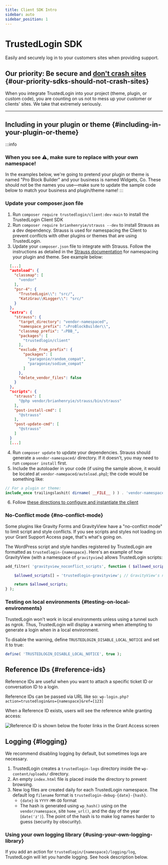 ```yaml
---
title: Client SDK Intro
sidebar: auto
sidebar_position: 1
---
```


# TrustedLogin SDK
Easily and securely log in to your customers sites when providing support.

## Our priority: Be secure and  [don't crash sites](https://www.bugsnag.com/blog/sdks-should-not-crash-apps) {#our-priority-sdks-should-not-crash-sites}

When you integrate TrustedLogin into your project (theme, plugin, or custom code), you are counting on us not to mess up your customer or clients' sites. We take that extremely seriously.

-------

## Including in your plugin or theme {#including-in-your-plugin-or-theme}

:::info
### When you see ⚠️, make sure to replace with your own namespace!
In the examples below, we're going to pretend your plugin or theme is named "Pro Block Builder" and your business is named Widgets, Co. These should not be the names you use—make sure to update the sample code below to match your business and plugin/theme name!
:::

### Update your composer.json file

1. Run `composer require trustedlogin/client:dev-main` to install the TrustedLogin Client SDK
2. Run `composer require brianhenryie/strauss --dev` to install Strauss as a dev dependency. Strauss is used for namespacing the Client to prevent conflicts with other plugins or themes that are using TrustedLogin.
3. Update your `composer.json` file to integrate with Strauss. Follow the instructions as detailed in the [Strauss documentation](https://github.com/BrianHenryIE/strauss#configuration) for namespacing your plugin and theme. See example below:

```json
  [...]
  "autoload": {
	"classmap": [
	  "vendor"
	],
	"psr-4": {
	  "TrustedLogin\\": "src/",
	  "KatzGrau\\KLogger\\": "src/"
	}
  },
  "extra": {
	"strauss": {
	  "target_directory": "vendor-namespaced",
	  "namespace_prefix": "⚠️ProBlockBuilder\\",
	  "classmap_prefix": "⚠️PBB_",
	  "packages": [
		"trustedlogin/client"
	  ],
	  "exclude_from_prefix": {
		"packages": [
		  "paragonie/random_compat",
		  "paragonie/sodium_compat"
		]
	  },
	  "delete_vendor_files": false
	}
  },
  "scripts": {
	"strauss": [
      "@php vendor/brianhenryie/strauss/bin/strauss"
	],
	"post-install-cmd": [
	  "@strauss"
	],
	"post-update-cmd": [
	  "@strauss"
	]
  }
  [...]
```
4. Run `composer update` to update your dependencies. Strauss should generate a `vendor-namespaced/` directory. If it doesn't, you may need to run `composer install` first.
5. Include the autoloader in your code (if using the sample above, it would be located at `vendor-namepaced/autoload.php`); the code would be something like:

```php
// For a plugin or theme:
include_once trailingslashit( dirname( __FILE__ ) ) . 'vendor-namespaced/autoload.php';
```

6. Follow [these directions to configure and instantiate the client](./configuration)


### No-Conflict mode {#no-conflict-mode}

Some plugins like Gravity Forms and GravityView have a "no-conflict mode" to limit script and style conflicts. If you see
scripts and styles not loading on your Grant Support Access page, that's what's going on.

The WordPress script and style handles registered by TrustedLogin are formatted as `trustedlogin-{namespace}`.
Here's an example of how GravityView (with a namespace of `gravityview`) allows TrustedLogin scripts:

```php
add_filter( 'gravityview_noconflict_scripts', function ( $allowed_scripts = array() ) {

	$allowed_scripts[] = 'trustedlogin-gravityview'; // GravityView's namespace is `gravityview`

	return $allowed_scripts;
} );
```

### Testing on local environments {#testing-on-local-environments}

TrustedLogin won't work in local environments unless using a tunnel such as ngrok. Thus, TrustedLogin will display a warning when attempting to generate a login when in a local environment.

To disable the warning, define `TRUSTEDLOGIN_DISABLE_LOCAL_NOTICE` and set it to true:

```php
define( 'TRUSTEDLOGIN_DISABLE_LOCAL_NOTICE', true );
```

## Reference IDs {#reference-ids}

Reference IDs are useful when you want to attach a specific ticket ID or conversation ID to a login.

Reference IDs can be passed via URL like so: `wp-login.php?action=trustedlogin&ns={namespace}&ref=[123]`

When a Reference ID exists, users will see the reference while granting access:

![Reference ID is shown below the footer links in the Grant Access screen](https://d.pr/2bVGbj+)

## Logging {#logging}

We recommend disabling logging by default, but sometimes logs are necessary.

1. TrustedLogin creates a `trustedlogin-logs` directory inside the `wp-content/uploads/` directory.
2. An empty `index.html` file is placed inside the directory to prevent browsing.
3. New log files are created daily for each TrustedLogin namespace. The default log `filename` format is `trustedlogin-debug-{date}-{hash}`.
   - `{date}` is `YYYY-MM-DD` format
   - The hash is generated using `wp_hash()` using on the `vendor/namespace`, site `home_url()`, and the day of the year (`date('z')`). The point of the hash is to make log names harder to guess (security by obscurity).

### Using your own logging library {#using-your-own-logging-library}

If you add an action for `trustedlogin/{namespace}/logging/log`, TrustedLogin will let you handle logging. See hook description below.

